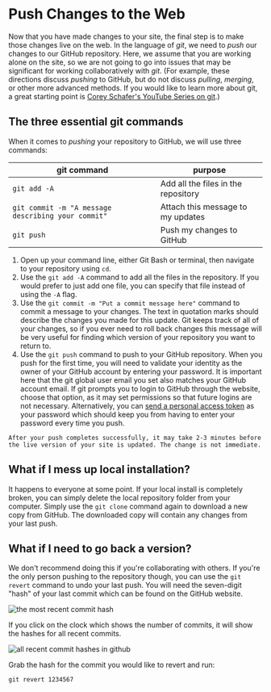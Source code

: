 # Push Changes to the Web

Now that you have made changes to your site, the final step is to make those changes live on the web. In the language of *git*, we need to *push* our changes to our GitHub repository. Here, we assume that you are working alone on the site, so we are not going to go into issues that may be significant for working collaboratively with *git*. (For example, these directions discuss *pushing* to GitHub, but do not discuss *pulling*, *merging*, or other more advanced methods. If you would like to learn more about git, a great starting point is [Corey Schafer's YouTube Series on git](https://youtu.be/HVsySz-h9r4).)

## The three essential git commands

When it comes to *pushing* your repository to GitHub, we will use three commands:

|git command|purpose|
|---|---|
|`git add -A`|Add all the files in the repository|
|`git commit -m "A message describing your commit"`|Attach this message to my updates|
|`git push`|Push my changes to GitHub|

1. Open up your command line, either Git Bash or terminal, then navigate to your repository using `cd`. 
2. Use the `git add -A` command to add all the files in the repository. If you would prefer to just add one file, you can specify that file instead of using the `-A` flag.
3. Use the `git commit -m "Put a commit message here"` command to commit a message to your changes. The text in quotation marks should describe the changes you made for this update. Git keeps track of all of your changes, so if you ever need to roll back changes this message will be very useful for finding which version of your repository you want to return to.
4. Use the `git push` command to push to your GitHub repository. When you push for the first time, you will need to validate your identity as the owner of your GitHub account by entering your password. It is important here that the git global user email you set also matches your GitHub account email. If git prompts you to login to GitHub through the website, choose that option, as it may set permissions so that future logins are not necessary. Alternatively, you can [send a personal access token](https://docs.github.com/en/github/authenticating-to-github/creating-a-personal-access-token) as your password which should keep you from having to enter your password every time you push.

```{note}
After your push completes successfully, it may take 2-3 minutes before the live version of your site is updated. The change is not immediate.
```

## What if I mess up local installation?

It happens to everyone at some point. If your local install is completely broken, you can simply delete the local repository folder from your computer. Simply use the `git clone` command again to download a new copy from GitHub. The downloaded copy will contain any changes from your last push.

## What if I need to go back a version?

We don't recommend doing this if you're collaborating with others. If you're the only person pushing to the repository though, you can use the `git revert` command to undo your last push. You will need the seven-digit "hash" of your last commit which can be found on the GitHub website. 

![the most recent commit hash](https://ithaka-labs.s3.amazonaws.com/static-files/images/tdm/tdmdocs/commit-hash.png)

If you click on the clock which shows the number of commits, it will show the hashes for all recent commits.

![all recent commit hashes in github](https://ithaka-labs.s3.amazonaws.com/static-files/images/tdm/tdmdocs/recent-commits.png)

Grab the hash for the commit  you would like to revert and run:
```
git revert 1234567
```


